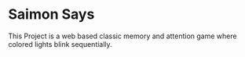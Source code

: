 # Saimon Says

This Project is a web based classic memory and attention game where colored lights blink sequentially.
